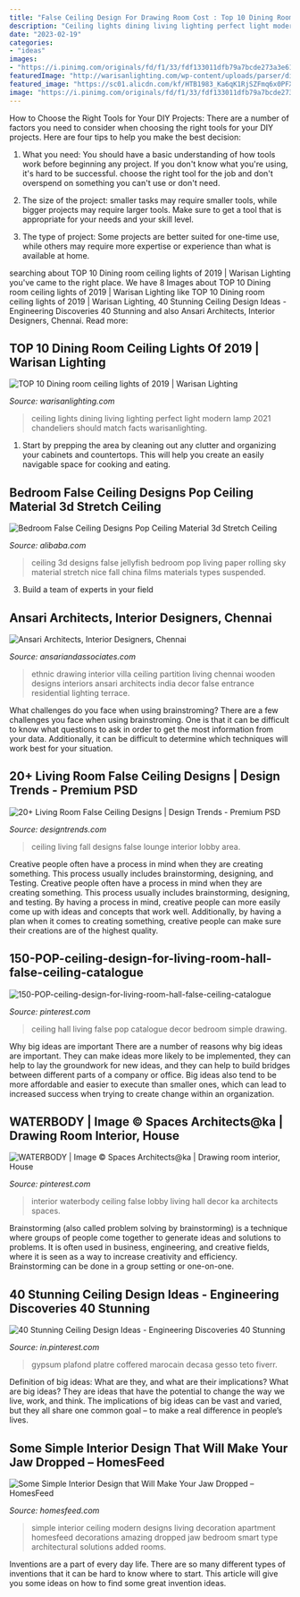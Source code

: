 ```yaml
---
title: "False Ceiling Design For Drawing Room Cost : Top 10 Dining Room Ceiling Lights Of 2019"
description: "Ceiling lights dining living lighting perfect light modern lamp 2021 chandeliers should match facts warisanlighting"
date: "2023-02-19"
categories:
- "ideas"
images:
- "https://i.pinimg.com/originals/fd/f1/33/fdf133011dfb79a7bcde273a3e61a15f.jpg"
featuredImage: "http://warisanlighting.com/wp-content/uploads/parser/dining-room-ceiling-lights-3.jpg"
featured_image: "https://sc01.alicdn.com/kf/HTB1983_Ka6qK1RjSZFmq6x0PFXaa/231879252/HTB1983_Ka6qK1RjSZFmq6x0PFXaa.jpg"
image: "https://i.pinimg.com/originals/fd/f1/33/fdf133011dfb79a7bcde273a3e61a15f.jpg"
---
```



How to Choose the Right Tools for Your DIY Projects:
There are a number of factors you need to consider when choosing the right tools for your DIY projects. Here are four tips to help you make the best decision:
1. What you need: You should have a basic understanding of how tools work before beginning any project. If you don't know what you're using, it's hard to be successful. choose the right tool for the job and don't overspend on something you can't use or don't need.

2. The size of the project: smaller tasks may require smaller tools, while bigger projects may require larger tools. Make sure to get a tool that is appropriate for your needs and your skill level.

3. The type of project: Some projects are better suited for one-time use, while others may require more expertise or experience than what is available at home.

	

		
searching about TOP 10 Dining room ceiling lights of 2019 | Warisan Lighting you've came to the right place. We have 8 Images about TOP 10 Dining room ceiling lights of 2019 | Warisan Lighting like TOP 10 Dining room ceiling lights of 2019 | Warisan Lighting, 40 Stunning Ceiling Design Ideas - Engineering Discoveries 40 Stunning and also Ansari Architects, Interior Designers, Chennai. Read more:
		
    
## TOP 10 Dining Room Ceiling Lights Of 2019 | Warisan Lighting

<img loading=lazy src="http://warisanlighting.com/wp-content/uploads/parser/dining-room-ceiling-lights-3.jpg" onerror="this.onerror=null;this.src='https://tse4.mm.bing.net/th?id=OIP.QbT-hcNX-lV_sxtOn2dfigHaEN&amp;pid=15.1';" alt="TOP 10 Dining room ceiling lights of 2019 | Warisan Lighting">

_Source: warisanlighting.com_

>ceiling lights dining living lighting perfect light modern lamp 2021 chandeliers should match facts warisanlighting. 

	

1. Start by prepping the area by cleaning out any clutter and organizing your cabinets and countertops. This will help you create an easily navigable space for cooking and eating.

    
## Bedroom False Ceiling Designs Pop Ceiling Material 3d Stretch Ceiling

<img loading=lazy src="https://sc01.alicdn.com/kf/HTB1983_Ka6qK1RjSZFmq6x0PFXaa/231879252/HTB1983_Ka6qK1RjSZFmq6x0PFXaa.jpg" onerror="this.onerror=null;this.src='https://tse2.mm.bing.net/th?id=OIP.snfJjbe4l9o6zDhl2kTRWQHaHa&amp;pid=15.1';" alt="Bedroom False Ceiling Designs Pop Ceiling Material 3d Stretch Ceiling">

_Source: alibaba.com_

>ceiling 3d designs false jellyfish bedroom pop living paper rolling sky material stretch nice fall china films materials types suspended. 

	

3. Build a team of experts in your field 

    
## Ansari Architects, Interior Designers, Chennai

<img loading=lazy src="http://www.ansariandassociates.com/images/interiors-projects/mugappair-villa-interiors/big/18-mugappair-ethnic-villa-drawing-room-4.jpg" onerror="this.onerror=null;this.src='https://tse1.mm.bing.net/th?id=OIP.aspXS76_0g5VggXtyYQdfQHaE8&amp;pid=15.1';" alt="Ansari Architects, Interior Designers, Chennai">

_Source: ansariandassociates.com_

>ethnic drawing interior villa ceiling partition living chennai wooden designs interiors ansari architects india decor false entrance residential lighting terrace. 

	

What challenges do you face when using brainstroming?
There are a few challenges you face when using brainstroming. One is that it can be difficult to know what questions to ask in order to get the most information from your data. Additionally, it can be difficult to determine which techniques will work best for your situation.

    
## 20+ Living Room False Ceiling Designs | Design Trends - Premium PSD

<img loading=lazy src="https://images.designtrends.com/wp-content/uploads/2016/08/11170210/Living-Room-Fall-Ceiling-Design.jpg" onerror="this.onerror=null;this.src='https://tse4.mm.bing.net/th?id=OIP.UxfkguYrAXzKarQu5CPYjgHaFG&amp;pid=15.1';" alt="20+ Living Room False Ceiling Designs | Design Trends - Premium PSD">

_Source: designtrends.com_

>ceiling living fall designs false lounge interior lobby area. 

	

Creative people often have a process in mind when they are creating something. This process usually includes brainstorming, designing, and Testing.
Creative people often have a process in mind when they are creating something. This process usually includes brainstorming, designing, and testing. By having a process in mind, creative people can more easily come up with ideas and concepts that work well. Additionally, by having a plan when it comes to creating something, creative people can make sure their creations are of the highest quality.

    
## 150-POP-ceiling-design-for-living-room-hall-false-ceiling-catalogue

<img loading=lazy src="https://i.pinimg.com/736x/6d/84/00/6d8400f4375663236cb4e4e7d77241ec.jpg" onerror="this.onerror=null;this.src='https://tse4.mm.bing.net/th?id=OIP.i9TTbsFLcpVnY6rO4dvkSAAAAA&amp;pid=15.1';" alt="150-POP-ceiling-design-for-living-room-hall-false-ceiling-catalogue">

_Source: pinterest.com_

>ceiling hall living false pop catalogue decor bedroom simple drawing. 

	

Why big ideas are important
There are a number of reasons why big ideas are important. They can make ideas more likely to be implemented, they can help to lay the groundwork for new ideas, and they can help to build bridges between different parts of a company or office. Big ideas also tend to be more affordable and easier to execute than smaller ones, which can lead to increased success when trying to create change within an organization.

    
## WATERBODY | Image © Spaces Architects@ka | Drawing Room Interior, House

<img loading=lazy src="https://i.pinimg.com/originals/fd/f1/33/fdf133011dfb79a7bcde273a3e61a15f.jpg" onerror="this.onerror=null;this.src='https://tse2.mm.bing.net/th?id=OIP.ePikhVob6JwCXkvqZsZaPAHaLG&amp;pid=15.1';" alt="WATERBODY | Image © Spaces Architects@ka | Drawing room interior, House">

_Source: pinterest.com_

>interior waterbody ceiling false lobby living hall decor ka architects spaces. 

	

Brainstorming (also called problem solving by brainstorming) is a technique where groups of people come together to generate ideas and solutions to problems. It is often used in business, engineering, and creative fields, where it is seen as a way to increase creativity and efficiency. Brainstorming can be done in a group setting or one-on-one.

    
## 40 Stunning Ceiling Design Ideas - Engineering Discoveries 40 Stunning

<img loading=lazy src="https://i.pinimg.com/736x/45/8c/a8/458ca8b9a02eadba36148e6c66c0488b.jpg" onerror="this.onerror=null;this.src='https://tse1.mm.bing.net/th?id=OIP.INtD_sJQSnIjUNWSrmTB6QHaJ4&amp;pid=15.1';" alt="40 Stunning Ceiling Design Ideas - Engineering Discoveries 40 Stunning">

_Source: in.pinterest.com_

>gypsum plafond platre coffered marocain decasa gesso teto fiverr. 

	

Definition of big ideas: What are they, and what are their implications?
What are big ideas? They are ideas that have the potential to change the way we live, work, and think. The implications of big ideas can be vast and varied, but they all share one common goal – to make a real difference in people’s lives.

    
## Some Simple Interior Design That Will Make Your Jaw Dropped – HomesFeed

<img loading=lazy src="https://homesfeed.com/wp-content/uploads/2015/12/luxurious-interior-design-with-simple-gray-sofa-with-white-coffee-table-and-modern-ceiling-lamp-and-orange-wall-accent-and-wooden-console-table.jpg" onerror="this.onerror=null;this.src='https://tse3.mm.bing.net/th?id=OIP.N_0lvErLu6aqLiUE5jyx7wHaFS&amp;pid=15.1';" alt="Some Simple Interior Design that Will Make Your Jaw Dropped – HomesFeed">

_Source: homesfeed.com_

>simple interior ceiling modern designs living decoration apartment homesfeed decorations amazing dropped jaw bedroom smart type architectural solutions added rooms. 

	

Inventions are a part of every day life. There are so many different types of inventions that it can be hard to know where to start. This article will give you some ideas on how to find some great invention ideas.

